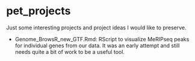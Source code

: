 # pet_projects
Just some interesting projects and project ideas I would like to preserve.

- Genome_BrowsR_new_GTF.Rmd: RScript to visualize MeRIPseq peaks for individual genes from our data. It was an early attempt and still needs quite a bit of work to be a useful tool.
